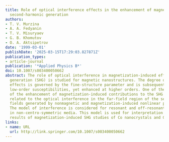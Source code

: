 ```yaml
---
title: Role of optical interference effects in the enhancement of magnetization-induced
  second-harmonic generation
authors:
- T. V. Murzina
- A. A. Fedyanin
- T. V. Misuryaev
- G. B. Khomutov
- O. A. Aktsipetrov
date: '1999-03-01'
publishDate: '2025-03-15T17:29:03.827871Z'
publication_types:
- article-journal
publication: '*Applied Physics B*'
doi: 10.1007/s003400050662
abstract: The role of optical interference in magnetization-induced effects in second-harmonic
  generation (SHG) is studied for magnetic nanostructures. The degree of magnetization-induced
  effects is governed by the fine-structure parameter and is subsequently small in
  low-order susceptibilities, yet enhanced at higher orders. One of the mechanisms
  of the enhancement of magnetization-induced contributions to the SHG intensity is
  related to the optical interference in the far-field region of the second-harmonic
  fields generated by nonmagnetic and magnetization-induced nonlinear polarizations.
  The model of interference is considered for resonant and off-resonant conditions
  in non-centro-symmetric media. This model is used for interpretation of experimental
  results of magnetization-induced SHG studies of Co nanocrystals and Gd monolayers.
links:
- name: URL
  url: http://link.springer.com/10.1007/s003400050662
---
```


